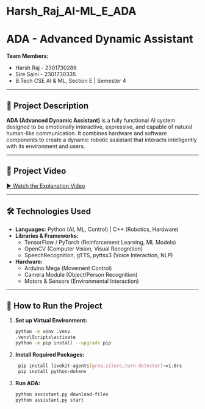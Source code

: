 # Harsh_Raj_AI-ML_E_ADA
# ADA - Advanced Dynamic Assistant

**Team Members:**  
- Harsh Raj - 2301730286  
- Sire Saini - 2301730335  
- B.Tech CSE AI & ML, Section E | Semester 4

---

## 📜 Project Description
**ADA (Advanced Dynamic Assistant)** is a fully functional AI system designed to be emotionally interactive, expressive, and capable of natural human-like communication. It combines hardware and software components to create a dynamic robotic assistant that interacts intelligently with its environment and users.

---

## 🎥 Project Video
[▶️ Watch the Explanation Video](https://drive.google.com/file/d/1iFJHDxPdL8c9IL2bKPOrVlSfytS7JODV/view)

---

## 🛠️ Technologies Used
- **Languages:** Python (AI, ML, Control) | C++ (Robotics, Hardware)
- **Libraries & Frameworks:**
  - TensorFlow / PyTorch (Reinforcement Learning, ML Models)
  - OpenCV (Computer Vision, Visual Recognition)
  - SpeechRecognition, gTTS, pyttsx3 (Voice Interaction, NLP)
- **Hardware:**
  - Arduino Mega (Movement Control)
  - Camera Module (Object/Person Recognition)
  - Motors & Sensors (Environmental Interaction)

---

## 🚀 How to Run the Project

1. **Set up Virtual Environment:**
   ```bash
   python -m venv .venv
   .venv\Scripts\activate
   python -m pip install --upgrade pip

2. **Install Required Packages:**
   ```bash
    pip install livekit-agents[groq,silero,turn-detector]~=1.0rc
    pip install python-dotenv

3. **Run ADA:**
   ```bash
   python assistant.py download-files
   python assistant.py start

